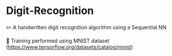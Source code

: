 # Digit-Recognition
:pencil2: A handwritten digit recognition algorithm using a Sequential NN  

:runner: Training performed using MNIST dataset (https://www.tensorflow.org/datasets/catalog/mnist)
